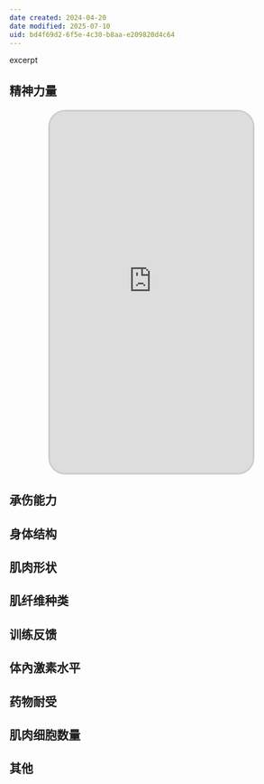 ```yaml
---
date created: 2024-04-20
date modified: 2025-07-10
uid: bd4f69d2-6f5e-4c30-b8aa-e209820d4c64
---
```


excerpt

<!-- more -->

## 精神力量

<iframe src="https://imagehosting4picgo.oss-cn-beijing.aliyuncs.com/imagehosting/fix-dir%2F9e20f478899dc29eb19741386f9343c8%2FVideo%2F2024%2F04%2F20%2F13-49-50-366980b5b5f2fb9272c2f4d32f6a3292-525_1713592174.video_thumb-7dd51e.jpg" allowfullscreen="true" style="border-radius: 30px; overflow: hidden; border: 3px solid #ccc; width: 360px; height: 640px; display: block; margin: 20px auto; aspect-ratio: 9 / 16;" frameborder="0"></iframe>

## 承伤能力

## 身体结构

## 肌肉形状

## 肌纤维种类

## 训练反馈

## 体內激素水平

## 药物耐受

## 肌肉细胞数量

## 其他
